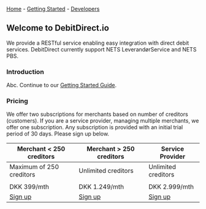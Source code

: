 [Home](/) - [Getting Started](/getting-started) - [Developers](/developers)

## Welcome to DebitDirect.io

We provide a RESTful service enabling easy integration with direct debit services. DebitDirect currently support NETS LeverandørService and NETS PBS.

### Introduction

Abc. Continue to our [Getting Started Guide](https://debitdirect.github.io/getting-started).

### Pricing
We offer two subscriptions for merchants based on number of creditors (customers). If you are a service provider, managing multiple merchants, we offer one subscription. Any subscription is provided with an initial trial period of 30 days. Please sign up below.

| Merchant < 250 creditors | Merchant > 250 creditors | Service Provider |
|---|---|---|
| Maximum of 250 creditors | Unlimited creditors | Unlimited creditors |
|   |   |   |
| DKK 399/mth | DKK 1.249/mth | DKK 2.999/mth |
| [Sign up](https://debitdirect.typeform.com/to/IHV7wU) | [Sign up](https://debitdirect.typeform.com/to/IHV7wU) | [Sign up](https://debitdirect.typeform.com/to/R5DlXq)  |
